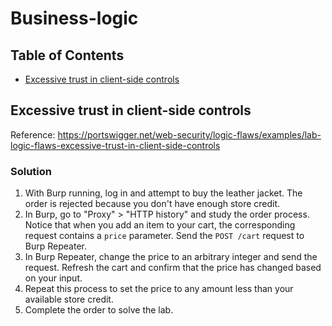 <!-- omit in toc -->
# Business-logic

<!-- omit in toc -->
## Table of Contents

- [Excessive trust in client-side controls](#excessive-trust-in-client-side-controls)

## Excessive trust in client-side controls
Reference: https://portswigger.net/web-security/logic-flaws/examples/lab-logic-flaws-excessive-trust-in-client-side-controls

<!-- omit in toc -->
### Solution
1. With Burp running, log in and attempt to buy the leather jacket. The order is rejected because you don't have enough store credit.
2. In Burp, go to "Proxy" > "HTTP history" and study the order process. Notice that when you add an item to your cart, the corresponding request contains a ``price`` parameter. Send the ``POST /cart`` request to Burp Repeater.
3. In Burp Repeater, change the price to an arbitrary integer and send the request. Refresh the cart and confirm that the price has changed based on your input.
4. Repeat this process to set the price to any amount less than your available store credit.
5. Complete the order to solve the lab.